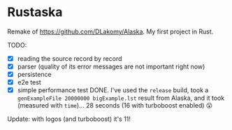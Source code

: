 # Rustaska

Remake of https://github.com/DLakomy/Alaska. My first project in Rust.

TODO:
- [X] reading the source record by record
- [X] parser (quality of its error messages are not important right now)
- [X] persistence
- [X] e2e test
- [X] simple performance test DONE. I've used the `release` build, took a `genExampleFile 20000000 bigExample.lst` result from Alaska, and it took (measured with `time`)... 28 seconds (16 with turboboost enabled) 😮

Update: with logos (and turboboost) it's 11!
